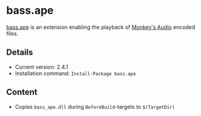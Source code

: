 bass.ape
===

[bass.ape] is an extension enabling the playback of [Monkey's Audio](http://monkeysaudio.com/) encoded files.

Details
---
  - Current version: 2.4.1
  - Installation command: ``Install-Package bass.ape``

Content
---
  - Copies ``bass_ape.dll`` during ``BeforeBuild``-targets to ``$(TargetDir)``

[bass.ape]:       http://www.un4seen.com/bass.html